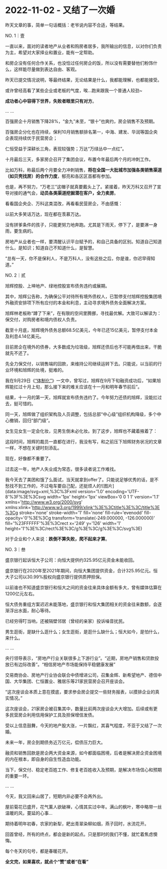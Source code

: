 # 2022-11-02 - 又结了一次婚

昨天文章的事，简单一句话概括：老爷说内容不合适，等结果。

NO. 1｜壹

一直以来，面对的读者地产从业者和购房者居多，我所输出的信息，以对你们负责为主，希望对大家择业和置业，能有一定帮助。

和房企没有任何合作关系，也没恰过任何房企的饭，所以没有需要替他们粉饰什么，这样能尽量做到表达自由、客观。

昨天已提交情况说明，等最终结果，无论结果是什么，我都能理解，也都能接受。

或许曾经高看了某些企业或老板的气度，唉...跑来跟我一个普通人较劲~

**成功者心中容得下世界，失败者眼里只有对方**。

... ...

百强房企十月销售下降28%，“金九”未至，“银十”也爽约，房企销售不及预期。

百强房企分化也在持续，保利10月销售额排名第一，中海、建发、华润等国企央企表现持续优于民营房企；

仁恒受益于深耕长三角，表现较强势；万达“万绿丛中一点红”。

十月最后三天，多家房企召开了集团会议，布置今年最后两个月的冲刺工作。

比如万科，称最后两个月要全力冲刺销售，**将在全国一大批城市加强各类销售渠道（如贝壳找房）的合作力度**，郁亮和各区区首都有参加。

也是，再不努力，“万老三”这帽子就真要戴头上了。紧接着，昨天万科又召开了宣导对接的通气会，**动员各类渠道挖掘潜在客户，全力卖房**。

看看国企央企、万科这类混改，再看看民营房企，不由感慨：

以前大多笑话万达，现在都在羡慕万达。

没有拼爹条件的孩子，只能更努力地奔跑。尤其是下雨天，停下了，是要淋一身雨，要生病的。

房地产从业者也一样，要清醒认识平台赋予的，和自己具备的区别。知道自己知道什么，是知识；知道自己不知道什么，是智慧。

“总有一天，你不是保利人，不是万科人，没有这些之后，你是谁，你迟早得知道。”

NO. 2｜贰

旭辉控股、上坤地产、绿地控股宣布债务违约或展期。

其中，旭辉公告称，为确保公平对待所有境外债权人，已暂停支付旭辉控股集团境外融资安排项下所有应付的本金和利息，主动寻求境外债务全面解决方案。

旭辉林老板称“蹲了下来”，在有限的空间里腾挪，寻找最优解。大致可以解读为：保交付，对购房者和境内债权人负责。

截至十月底，旭辉境外债务总额68.5亿美元，今年已还15亿美元，暂停支付本金及利息4.14亿美元。

目前房企在境外的债券，大多数成为垃圾级，旭辉还债后也不可能再借出来，干脆就先不还了。

先全力保交付，以销售端的回款，来维持公司继续运转下去。只能说，以当前的行业环境和旭辉的处境，挺难的。

我在9月29日《[“体制化”](http://mp.weixin.qq.com/s?__biz=MzI1MzI4MDk5NA==&mid=2247491543&idx=1&sn=d522bff5198a07decdf242748b46eb3a&chksm=e9d7885adea0014c0b4bddca644e72d3f83f2200b2e6ed22887a164bd4dc0fb184b92a7fbe78&scene=21#wechat_redirect)》一文中，曾写过，旭辉在9月下旬融资成功后，“如果旭辉能扛过十月上旬，那么接下来的难关应该在十一月和明年春节前后”。

结果，十一月的第一天，旭辉就宣布债务违约了。今年努力还债的旭辉，没能扛过去，挺可惜的。

同一天，旭辉做了组织架构及人员调整，包括总部“中心级”组织机构降级，多个中心撤销，回归“部门级”。

女生见女生一定会化妆，见男生倒未必化妆。到了这步，旭辉也不藏着掖着了：

这段时间，旭辉的裁员一直都在进行，我没有写，和之前压下旭辉财务状况的文章一样，不想在关键时刻添乱。

现在，好像都不重要了。

过去这一年，地产人失业成为常态，很多读者说工作难找。

我今天去了美团和饿了么面试，当天就拿到offer了。只能说足够优秀的话，是不愁找不到工作的，不过电车要自己配，还挺烦人的![图片](data:image/svg+xml,%3C%3Fxml version='1.0' encoding='UTF-8'%3F%3E%3Csvg width='1px' height='1px' viewBox='0 0 1 1' version='1.1' xmlns='http://www.w3.org/2000/svg' xmlns:xlink='http://www.w3.org/1999/xlink'%3E%3Ctitle%3E%3C/title%3E%3Cg stroke='none' stroke-width='1' fill='none' fill-rule='evenodd' fill-opacity='0'%3E%3Cg transform='translate(-249.000000, -126.000000)' fill='%23FFFFFF'%3E%3Crect x='249' y='126' width='1' height='1'%3E%3C/rect%3E%3C/g%3E%3C/g%3E%3C/svg%3E)

对于企业和个人来说：**跌倒不算失败，爬不起来才算**。

NO. 3｜叁

盛京银行起诉恒大子公司：向恒大提供约325.95亿元资金未能收回。

盛京银行在2020年至2021年期间，向恒大集团提供资金，合计325.95亿元。恒大子公司以30.99%股权向盛京银行提供质押担保。

以前谁也不知道盛京银行和恒大之间的资金往来具体金额有多大，曾有媒体估算在1200亿元左右。

恒大债务重组方案迟迟未能落地，盛京银行和恒大集团相关的资金往来数额，会逐渐浮出水面，耐心等待。

已经穷得叮当响，还被隔壁邻居（曾经的亲家）投诉噪音扰民。

男生逛街，是缺什么逛什么；女生逛街，是逛什么缺什么；恒大如今，是怕什么，来什么。

... ...

央行领导表示，“房地产行业关联很多上下游行业”。“近期，房地产销售和贷款投放已有边际改善”。“相信房地产市场能保持平稳健康发展”

交易商协会、房地产行业协会联合中债增进公司，召集金辉、新希望地产、德信中国、大华集团、仁恒置业、雅居乐等21家民营房企召开座谈会。

“这次座谈会本质上意在摸底，要求参会房企提交一些财务报表，以摸排企业的真实情况。”

这次座谈会，21家房企被召集其中，数量比前两次座谈会大大增加。后续或有更多民营房企利用信用保护工具及担保增信发债。

受以上信息鼓舞，今天的地产股大涨，一片飘红，其喜气程度，不亚于又结了一次婚。

未来一年，房企到期债务近万亿元，偿债压力巨大。

融资和销售回款是房企两大资金来源，如今都面临困境，后者是解决房企资金困境的内在根本，即自身的自生性造血功能。

当下，保交付、稳定老百姓工作、修复老百姓收入及预期，是解决市场信心和预期的重要一环。

... ...

今天，我又回来山居了，短期内非必要不会再外出。

屋前菊花已盛开，花气薰人欲破禅，心情其实过中年。满山的枫叶，寒中略带一丝温暖的风，蔓延的心事…

期待着明年初春，农家的新犁，耙出青翠染柳如烟，燕子回时，水流花开。

回首曾经，所有的终点，都会是新的起点。只是那时的我们不懂，就忙着焦虑懊悔。

每个冬天的句号，都是春暖花开。

**全文完，如果喜欢，就点个“赞”或者“在看”**